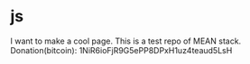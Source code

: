 # js
I want to make a cool page.
This is a test repo of MEAN stack.
Donation(bitcoin): 1NiR6ioFjR9G5ePP8DPxH1uz4teaud5LsH
